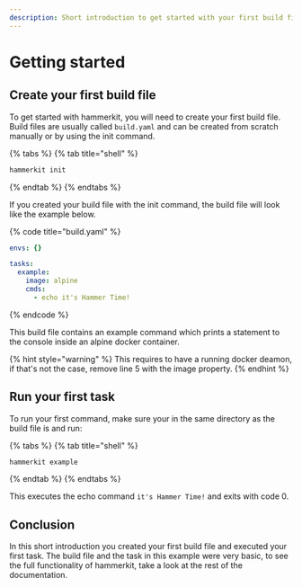 ```yaml
---
description: Short introduction to get started with your first build file
---
```


# Getting started

## Create your first build file

To get started with hammerkit, you will need to create your first build file. Build files are usually called `build.yaml` and can be created from scratch manually or by using the init command.&#x20;

{% tabs %}
{% tab title="shell" %}
```bash
hammerkit init
```
{% endtab %}
{% endtabs %}

If you created your build file with the init command, the build file will look like the example below.

{% code title="build.yaml" %}
```yaml
envs: {}

tasks:
  example:
    image: alpine
    cmds:
      - echo it's Hammer Time!
```
{% endcode %}

This build file contains an example command which prints a statement to the console inside an alpine docker container.&#x20;

{% hint style="warning" %}
This requires to have a running docker deamon, if that's not the case, remove line 5 with the image property.
{% endhint %}

## Run your first task

To run your first command, make sure your in the same directory as the build file is and run:

{% tabs %}
{% tab title="shell" %}
```bash
hammerkit example
```
{% endtab %}
{% endtabs %}

This executes the echo command `it's Hammer Time!` and exits with code 0.&#x20;

## Conclusion

In this short introduction you created your first build file and executed your first task. The build file and the task in this example were very basic, to see the full functionality of hammerkit, take a look at the rest of the documentation.
